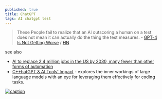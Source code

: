 ```yaml
---
published: true
title: ChatGPT
tags: AI chatgpt test
---
```

> These People fail to realize that an AI outscoring a human on a test does not mean it can actually do the thing the test measures. - [GPT-4 Is Not Getting Worse](https://coagulopath.com/gpt-4-is-not-getting-worse/) / [HN](https://news.ycombinator.com/item?id=37532522)

see also
- [AI to replace 2.4 million jobs in the US by 2030, many fewer than other forms of automation](https://www.theregister.com/2023/09/06/generative_ai_jobs_forrester_report/)
- [C++hatGPT & AI Tools' Impact](https://www.youtube.com/watch?v=trGJsOcA4hY) - explores the inner workings of large language models with an eye for leveraging them effectively for coding tasks. 

[![caption](https://www.monkeyuser.com/assets/images/2020/191-reverse-turing-test.png)](https://www.monkeyuser.com/2020/reverse-turing-test/)
